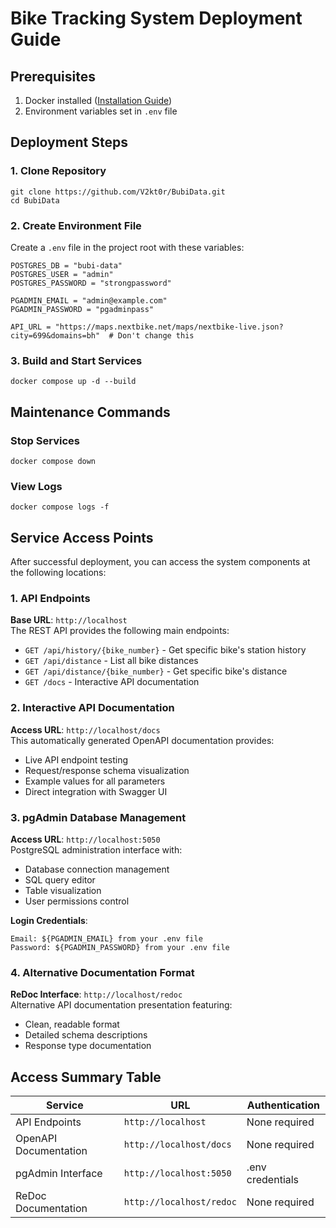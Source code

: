 # Bike Tracking System Deployment Guide

## Prerequisites
1. Docker installed ([Installation Guide](https://docs.docker.com/get-docker/))
2. Environment variables set in `.env` file

## Deployment Steps

### 1. Clone Repository
```
git clone https://github.com/V2kt0r/BubiData.git
cd BubiData
```

### 2. Create Environment File
Create a `.env` file in the project root with these variables:
```
POSTGRES_DB = "bubi-data"
POSTGRES_USER = "admin"
POSTGRES_PASSWORD = "strongpassword"

PGADMIN_EMAIL = "admin@example.com"
PGADMIN_PASSWORD = "pgadminpass"

API_URL = "https://maps.nextbike.net/maps/nextbike-live.json?city=699&domains=bh"  # Don't change this
```

### 3. Build and Start Services
`docker compose up -d --build`


## Maintenance Commands
### Stop Services
`docker compose down`

### View Logs
`docker compose logs -f`

## Service Access Points

After successful deployment, you can access the system components at the following locations:

### 1. API Endpoints
**Base URL**: `http://localhost`  
The REST API provides the following main endpoints:
- `GET /api/history/{bike_number}` - Get specific bike's station history
- `GET /api/distance` - List all bike distances
- `GET /api/distance/{bike_number}` - Get specific bike's distance
- `GET /docs` - Interactive API documentation

### 2. Interactive API Documentation
**Access URL**: `http://localhost/docs`  
This automatically generated OpenAPI documentation provides:
- Live API endpoint testing
- Request/response schema visualization
- Example values for all parameters
- Direct integration with Swagger UI

### 3. pgAdmin Database Management
**Access URL**: `http://localhost:5050`  
PostgreSQL administration interface with:
- Database connection management
- SQL query editor
- Table visualization
- User permissions control

**Login Credentials**:
```
Email: ${PGADMIN_EMAIL} from your .env file
Password: ${PGADMIN_PASSWORD} from your .env file
```

### 4. Alternative Documentation Format
**ReDoc Interface**: `http://localhost/redoc`  
Alternative API documentation presentation featuring:
- Clean, readable format
- Detailed schema descriptions
- Response type documentation

## Access Summary Table

| Service                | URL                                  | Authentication          |
|------------------------|--------------------------------------|-------------------------|
| API Endpoints          | `http://localhost`                   | None required           |
| OpenAPI Documentation  | `http://localhost/docs`              | None required           |
| pgAdmin Interface      | `http://localhost:5050`              | .env credentials        |
| ReDoc Documentation    | `http://localhost/redoc`             | None required           |
